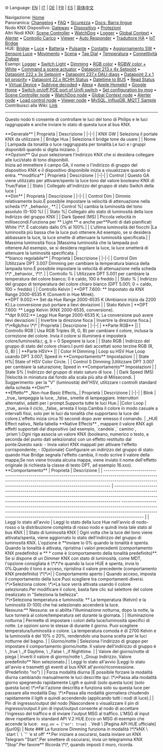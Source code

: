 🌐 Language: [EN](/node-red-contrib-knx-ultimate/wiki/HUE+Light) | [IT](/node-red-contrib-knx-ultimate/wiki/it-HUE+Light) | [DE](/node-red-contrib-knx-ultimate/wiki/de-HUE+Light) | [FR](/node-red-contrib-knx-ultimate/wiki/fr-HUE+Light) | [ES](/node-red-contrib-knx-ultimate/wiki/es-HUE+Light) | [简体中文](/node-red-contrib-knx-ultimate/wiki/zh-CN-HUE+Light)
<!-- NAV START -->
Navigazione: [Home](/node-red-contrib-knx-ultimate/wiki/it-Home)  
Panoramica: [Changelog](https://github.com/Supergiovane/node-red-contrib-knx-ultimate/blob/master/CHANGELOG.md) • [FAQ](/node-red-contrib-knx-ultimate/wiki/it-FAQ-Troubleshoot) • [Sicurezza](/node-red-contrib-knx-ultimate/wiki/it-SECURITY) • [Docs: Barra lingue](/node-red-contrib-knx-ultimate/wiki/it-Docs-Language-Bar)  
Nodo KNX Dispositivo: [Gateway](/node-red-contrib-knx-ultimate/wiki/it-Gateway-configuration) • [Dispositivo](/node-red-contrib-knx-ultimate/wiki/it-Device) • [Protezioni](/node-red-contrib-knx-ultimate/wiki/it-Protections)  
Altri Nodi KNX: [Scene Controller](/node-red-contrib-knx-ultimate/wiki/it-SceneController-Configuration) • [WatchDog](/node-red-contrib-knx-ultimate/wiki/it-WatchDog-Configuration) • [Logger](/node-red-contrib-knx-ultimate/wiki/it-Logger-Configuration) • [Global Context](/node-red-contrib-knx-ultimate/wiki/it-GlobalVariable) • [Alerter](/node-red-contrib-knx-ultimate/wiki/it-Alerter-Configuration) • [Controllo Carico](/node-red-contrib-knx-ultimate/wiki/it-LoadControl-Configuration) • [Viewer](/node-red-contrib-knx-ultimate/wiki/it-knxUltimateViewer) • [Auto Responder](/node-red-contrib-knx-ultimate/wiki/it-KNXAutoResponder) • [Traduttore HA](/node-red-contrib-knx-ultimate/wiki/it-HATranslator) • [IoT Bridge](/node-red-contrib-knx-ultimate/wiki/it-IoT-Bridge-Configuration)  
HUE: [Bridge](/node-red-contrib-knx-ultimate/wiki/it-HUE+Bridge+configuration) • [Luce](/node-red-contrib-knx-ultimate/wiki/it-HUE+Light) • [Batteria](/node-red-contrib-knx-ultimate/wiki/it-HUE+Battery) • [Pulsante](/node-red-contrib-knx-ultimate/wiki/it-HUE+Button) • [Contatto](/node-red-contrib-knx-ultimate/wiki/it-HUE+Contact+sensor) • [Aggiornamento SW](/node-red-contrib-knx-ultimate/wiki/it-HUE+Device+software+update) • [Sensore Luce](/node-red-contrib-knx-ultimate/wiki/it-HUE+Light+sensor) • [Movimento](/node-red-contrib-knx-ultimate/wiki/it-HUE+Motion) • [Scena](/node-red-contrib-knx-ultimate/wiki/it-HUE+Scene) • [Tap Dial](/node-red-contrib-knx-ultimate/wiki/it-HUE+Tapdial) • [Temperatura](/node-red-contrib-knx-ultimate/wiki/it-HUE+Temperature+sensor) • [Connettività Zigbee](/node-red-contrib-knx-ultimate/wiki/it-HUE+Zigbee+connectivity)  
Esempi: [Logger](/node-red-contrib-knx-ultimate/wiki/it-Logger-Sample) • [Switch Light](/node-red-contrib-knx-ultimate/wiki/-Sample---Switch-light) • [Dimming](/node-red-contrib-knx-ultimate/wiki/-Sample---Dimming) • [RGB color](/node-red-contrib-knx-ultimate/wiki/-Sample---RGB-Color) • [RGBW color + White](/node-red-contrib-knx-ultimate/wiki/-Sample---RGBW-Color-plus-White) • [Command a scene actuator](/node-red-contrib-knx-ultimate/wiki/-Sample---Control-a-scene-actuator) • [Datapoint 213.x 4x Setpoint](/node-red-contrib-knx-ultimate/wiki/-Sample---DPT213) • [Datapoint 222.x 3x Setpoint](/node-red-contrib-knx-ultimate/wiki/-Sample---DPT222) • [Datapoint 237.x DALI diags](/node-red-contrib-knx-ultimate/wiki/-Sample---DPT237) • [Datapoint 2.x 1 bit proprity](/node-red-contrib-knx-ultimate/wiki/-Sample---DPT2) • [Datapoint 22.x RCHH Status](/node-red-contrib-knx-ultimate/wiki/-Sample---DPT22) • [Datetime to BUS](/node-red-contrib-knx-ultimate/wiki/-Sample---DateTime-to-BUS) • [Read Status](/node-red-contrib-knx-ultimate/wiki/-Sample---Read-value-from-Device) • [Virtual Device](/node-red-contrib-knx-ultimate/wiki/-Sample---Virtual-Device) • [Subtype decoded](/node-red-contrib-knx-ultimate/wiki/-Sample---Subtype) • [Alexa](/node-red-contrib-knx-ultimate/wiki/-Sample---Alexa) • [Apple Homekit](/node-red-contrib-knx-ultimate/wiki/-Sample---Apple-Homekit) • [Google Home](/node-red-contrib-knx-ultimate/wiki/-Sample---Google-Assistant) • [Switch on/off POE port of Unifi switch](/node-red-contrib-knx-ultimate/wiki/-Sample---UnifiPOE) • [Set configuration by msg](/node-red-contrib-knx-ultimate/wiki/-Sample-setConfig) • [Scene Controller node](/node-red-contrib-knx-ultimate/wiki/Sample-Scene-Node) • [WatchDog node](/node-red-contrib-knx-ultimate/wiki/-Sample---WatchDog) • [Global Context node](/node-red-contrib-knx-ultimate/wiki/SampleGlobalContextNode) • [Alerter node](/node-red-contrib-knx-ultimate/wiki/SampleAlerter) • [Load control node](/node-red-contrib-knx-ultimate/wiki/SampleLoadControl) • [Viewer node](/node-red-contrib-knx-ultimate/wiki/knxUltimateViewer) • [MySQL, InfluxDB, MQTT Sample](/node-red-contrib-knx-ultimate/wiki/Sample-KNX2MQTT-KNX2MySQL-KNX2InfluxDB)  
Contribuisci alla Wiki: [Link](/node-red-contrib-knx-ultimate/wiki/it-Manage-Wiki)
<!-- NAV END -->
---
<p> Questo nodo ti consente di controllare le luci del tono di Philips e le luci raggruppate e anche inviare lo stato di questa luce al bus KNX.</p>
**Generale**
| Proprietà | Descrizione |
|-|-|
| KNX GW | Seleziona il portale KNX da utilizzare |
| Bridge Hua | Seleziona il bridge tone da usare |
| Nome | Lampada da tonalità o luce raggruppata per tonalità.Le luci e i gruppi disponibili quando si digita iniziano. |
<br/>
**Opzioni**
Qui puoi selezionare l'indirizzo KNX che si desidera collegare alle luci/stato di tono disponibili.<br/>
Inizia ad immettere il campo GA, il nome o l'indirizzo di gruppo del dispositivo KNX e il dispositivo disponibile inizia a visualizzare quando si entra.
**modifica**
| Proprietà | Descrizione |
|-|-|
| Control | Questo GA viene utilizzato per attivare/spento la luce tono dal valore booleano KNX di True/False |
| Stato | Collegalo all'indirizzo del gruppo di stato Switch della luce |
<br/>
**Dim**
| Proprietà | Descrizione |
|-|-|
| Control Dim | Dimmio relativamente buio.È possibile impostare la velocità di attenuazione nella scheda \*\* _behavior_ **.|
| Control %| cambia la luminosità del tono assoluto (0-100 %) |
| Stato %| Collegalo allo stato di luminosità della luce Indirizzo del gruppo KNX |
| Dark Speed ​​(MS) | Piccola velocità in millisecondi.Funziona per ** Light ** e anche per**Punti di dati pianificati White \*\*. È calcolato dallo 0% al 100%.|
| L'ultima luminosità del fiocchi |La luminosità più bassa che la luce può ottenere.Ad esempio, se si desidera abbassare la luce, la luce smette di attenuare la luminosità specificata.|
| Massima luminosità fioca |Massima luminosità che la lampada può ottenere.Ad esempio, se si desidera regolare la luce, la luce smetterà di attenuare la luminosità specificata. |
<br/>
**bianco regolabile**
| Proprietà | Descrizione |
|-|-|
| Control Dim |Utilizzare DPT 3.007 Dimming per cambiare la temperatura bianca della lampada tono.È possibile impostare la velocità di attenuazione nella scheda \*\* _behavior_ \*\*. |
| Controllo % | Utilizzare DPT 5.001 per cambiare la temperatura del colore bianco; 0 è caldo, 100 è freddo |
| Stato % | Indirizzo del gruppo di temperatura del colore chiaro bianco (DPT 5.001; 0 = caldo, 100 = freddo) |
| Controllo Kelvin | **DPT 7.600: ** Impostato da KNX Range 2000-6535 K (Converti in Hue Mirek). <br/>**DPT 9.002:** Set da Hue Range 2000-6535 K (Ambiance inizia da 2200 K).La conversione può portare a lievi deviazioni |
| Stato Kelvin | **DPT 7.600: ** Leggi Kelvin (KNX 2000-6535, conversione).<br/>**dpt 9.002:** Leggi Hue Range 2000-6535 K; La conversione può avere lievi deviazioni |
| Invertire la direzione fioca | Invertire la direzione fioca.|
<br/>
\*\*Rgb/hsv \*\*
| Proprietà | Descrizione |
|-|-|
| **Parte RGB** ||
| Controllo RGB | Usa RGB Triples (R, G, B) per cambiare il colore, inclusa la correzione del colore. Invia il colore si illuminerà e imposterà colore/luminosità;r, g, b = 0 Spegnere la luce |
| Stato RGB | Indirizzo del gruppo di stato del colore chiaro.I punti dati accettati sono terzine RGB (R, G, B) |
| **Parte HSV** ||
| Color H Dimming | Loop su HSV Hue Loop usando DPT 3.007; Speed ​​in **Comportamento** Impostazioni |
| State H%| State of HSV Color Circle. |
| Control S Dimming |Utilizzare DPT 3.007 per cambiare la saturazione; Speed ​​in **Comportamento** Impostazioni |
| State S% | Indirizzo del gruppo di stato saturo di luce. |
| Dark Speed ​​(MS) |Velocità in miniatura dal fondo alla scala più alta di Milisecondi. |
Suggerimento: per la "V" (luminosità) dell'HSV, utilizzare i controlli standard della scheda **Dim** .
<br/>
**Effetto**
_Non-hue Basic Effects_
| Proprietà | Descrizione |
|-|-|
| Blink | _true_ lampeggia la luce, _false_ smette di lampeggiare. Interruttori alternativi, adatti per i prompt.Supporta tutte le luci Hue.|
|Color Loop | _true_ avvia il ciclo, _false_ arresta il loop.Cambia il colore in modo casuale a intervalli fissi, solo per le luci da tonalità che supportano la luce del colore.L'effetto inizia circa 10 secondi dopo aver emesso il comando. |
_HUE Effect nativo_
Nella tabella **Native Effects** , mappare il valore KNX agli effetti supportati dal dispositivo (ad esempio, `candela`,` camino`, `prism`).Ogni riga associa un valore KNX (booleano, numerico o testo, a seconda del punto dati selezionato) con un effetto restituito dal ponte.Questo sarà:
- Invia valori KNX mappati per attivare l'effetto corrispondente;
- (Opzionale) Configurare un indirizzo del gruppo di stato: quando Hue Bridge segnala l'effetto cambia, il nodo scrive il valore della mappa;Se non viene trovata alcuna mappa, viene inviato il nome dell'effetto originale (è richiesta la classe di testo DPT, ad esempio 16.xxx).
<br/>
**Comportamento**
| Proprietà | Descrizione |
| --------------------------------------------------------------------------------------------------------------------------------------------------------------------------------------------------------------------------------------------- | --------------------------------------------------------------------------------------------------------------------------------------------------------------------------------------------------------------------------------------------- ----------------------------------------------------------------------------------------------------------------------------------------------------------------------------------------------------------------------------------------------------- |
| Leggi lo stato all'avvio | Leggi lo stato della luce Hue nell'avvio di nodo-rosso o la distribuzione completa di rosso nodo e quindi invia tale stato al bus KNX |
| Stato di luminosità KNX | Ogni volta che la luce del tono viene attivata/spenta, viene aggiornato lo stato dell'indirizzo del gruppo di luminosità KNX. L'opzione è **inviare lo 0% quando la tonalità è spenta. Quando la tonalità è attivata, ripristina i valori precedenti (comportamento KNX predefinito) e ** * come è (comportamento della tonalità predefinito)**. Se si dispone di un Dimmer KNX con stato di luminosità, come MDT, l'opzione consigliata è \*\*\*e quando la luce HUE è spenta, invia lo 0%.Quando il tono è acceso, ripristina il valore precedente (comportamento KNX predefinito) \*\*\*|
| Comportamento aperto | Quando acceso, imposta il comportamento della luce.Puoi scegliere tra comportamenti diversi. <br/> \*\*Seleziona colore: \*\*La luce verrà attivata usando il colore selezionato.Per modificare il colore, basta fare clic sul selettore del colore (realizzato in "Seleziona la bellezza". <br/> \*\*Seleziona temperatura e luminosità: ** La temperatura (Kelvin) e la luminosità (0-100) che hai selezionato accenderà la luce. <br/> Nessuna:** Nessuna: se si abilita l'illuminazione notturna, dopo la notte, la luce tornerà al colore/temperatura set durante la giornata. |
| Illuminazione notturna | Permette di impostare i colori della luce/luminosità specifici di notte. Le opzioni sono le stesse di durante il giorno. Puoi scegliere temperatura/luminosità o colore. La temperatura comoda è di 2700 Kelvin e la luminosità è del 10% o 20%, rendendolo una buona scelta per le luci notturne del bagno. |
| Giorno/notte | Seleziona l'indirizzo di gruppo per impostare il comportamento giorno/notte. Il valore dell'indirizzo di gruppo è \ _true \ _if Daytime, \ _False \ _if Nighttime. |
| Valore del giorno/notte di piega | Inverti il ​​valore di giorno/notte \ _Group Indirizzo. Valore predefinito** Non selezionato.|
| Leggi lo stato all'avvio |Leggi lo stato all'avvio e trasmetti gli eventi al bus KNX all'avvio/riconnessione. (Predefinito "no") |
| Forza modalità diurna |È possibile forzare la modalità diurna cambiando manualmente le luci descritte qui: \*\*Passa alla modalità giorno spegnendo rapidamente Ligth e quindi (solo questa luce) (solo questa luce) \*\*Fai l'azione descritta e funziona solo su questa luce per passare alla modalità Day. \*\*Passa alla modalità giornaliera chiudendo rapidamente il ligth e quindi accendendo (applicando tutti i nodi di luce).|
| Pin di ingresso/output del nodo |Nascondere o visualizzare il pin di ingresso/output.Il pin di input/output consente al nodo di accettare l'ingresso del traffico e di inviare l'output MSG al traffico. L'MSG di input deve rispettare lo standard API V.2 HUE.Ecco un MSG di esempio che accende la luce: <code> msg.on = {"on": true} </code>. Vedi \ [Pagina API HUE ufficiale](§url0§) |
Note ###
La funzione Dimming funziona in modalità \*\*kNX \ `start \` \ `'' 'e st off' **.Per iniziare a oscurarsi, basta inviare un KNX Telegram "Start".Per smettere di oscurarsi, invia un telegramma KNX "Stop".Per favore** Ricorda \*\*, quando imposti il ​​muro, ricorda.
<br/>
<br/>
